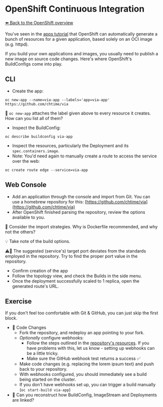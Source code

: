 # OpenShift Continuous Integration

[⬅️ Back to the OpenShift overview](README.md)

You've seen in the [apps tutorial](oc-apps.md) that OpenShift can automatically generate a bunch of resources for a given application, based solely on an OCI image (e.g. httpd). 

If you build your own applications and images, you usually need to publish a new image on source code changes. Here's where OpenShift's BuildConfigs come into play.

## CLI

- Create the app:
```shell
oc new-app --name=via-app --labels='app=via-app' https://github.com/chtime/via
``` 

📝 `oc new-app` attaches the label given above to every resource it creates. How can you list all of them?

- Inspect the BuildConfig:
```shell
oc describe buildconfig via-app
``` 
- Inspect the resources, particularly the Deployment and its `spec.containers.image`. 
- Note: You'd need again to manually create a route to access the service over the web:
```shell
oc create route edge --service=via-app
```

## Web Console

- Add an application through the console and import from Git. You can use a homebrew repository for this: [https://github.com/chtime/via](https://github.com/chtime/via)
- After OpenShift finished parsing the repository, review the options available to you.

📝 Consider the import strategies. Why is Dockerfile recommended, and why not the others?

💡 Take note of the build options. 

⚠️📝 The suggested (service's) target port deviates from the standards employed in the repository. Try to find the proper port value in the repository.

- Confirm creation of the app
- Follow the topology view, and check the Builds in the side menu.
- Once the deployment successfully scaled to 1 replica, open the generated route's URL.

## Exercise

If you don't feel too comfortable with Git & GitHub, you can just skip the first block.

- 📝 Code Changes
    - Fork the repository, and redeploy an app pointing to your fork.
    - *Optionally* configure webhooks:
        - Follow the steps outlined in the [repository's resources](https://github.com/chtime/via/blob/master/resources/README.md). If you have problems with this, let us know - setting up webhooks can be a little tricky.
        - Make sure the GitHub webhook test returns a success ✅
    - Make code changes (e.g. replacing the lorem ipsum text) and push back to your repository.
    - With webhooks configured, you should immediately see a build being started on the cluster.
    - If you don't have webhooks set up, you can trigger a build manually (`oc start-build via-app`)
- 📝 Can you reconstruct how BuildConfig, ImageStream and Deployments are linked? 
